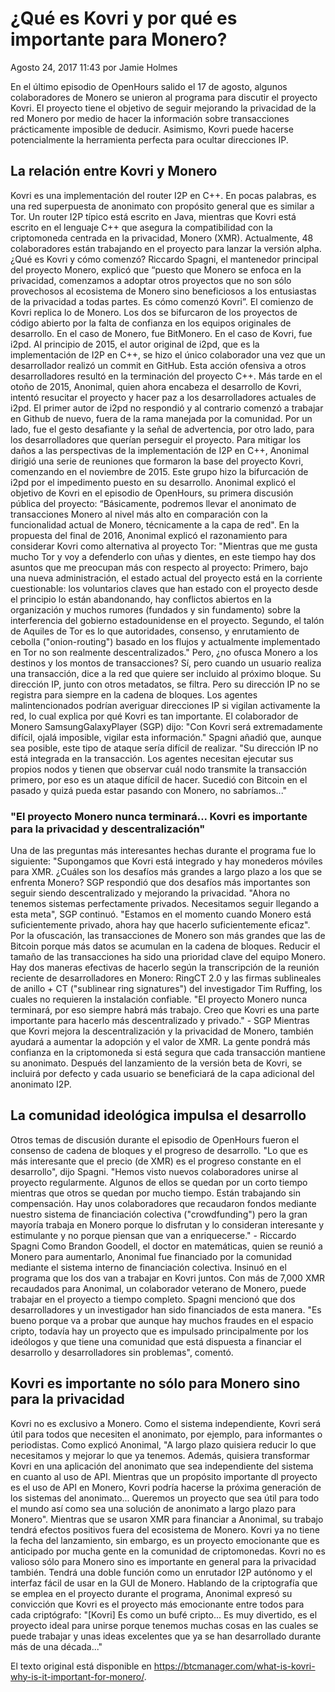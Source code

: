 # ¿Qué es Kovri y por qué es importante para Monero?

Agosto 24, 2017 11:43 por Jamie Holmes

En el último episodio de OpenHours salido el 17 de agosto, algunos colaboradores de Monero se unieron al programa para discutir el proyecto Kovri. El proyecto tiene el objetivo de seguir mejorando la privacidad de la red Monero por medio de hacer la información sobre transacciones prácticamente imposible de deducir. Asimismo, Kovri puede hacerse potencialmente la herramienta perfecta para ocultar direcciones IP.
## La relación entre Kovri y Monero
Kovri es una implementación del router I2P en C++. En pocas palabras, es una red superpuesta de anonimato con propósito general que es similar a Tor. Un router I2P típico está escrito en Java, mientras que Kovri está escrito en el lenguaje C++ que asegura la compatibilidad con la criptomoneda centrada en la privacidad, Monero (XMR). Actualmente, 48 colaboradores están trabajando en el proyecto para lanzar la versión alpha.
¿Qué es Kovri y cómo comenzó? Riccardo Spagni, el mantenedor principal del proyecto Monero, explicó que “puesto que Monero se enfoca en la privacidad, comenzamos a adoptar otros proyectos que no son sólo provechosos al ecosistema de Monero sino beneficiosos a los entusiastas de la privacidad a todas partes. Es cómo comenzó Kovri”.
El comienzo de Kovri replica lo de Monero. Los dos se bifurcaron de los proyectos de código abierto por la falta de confianza en los equipos originales de desarrollo. En el caso de Monero, fue BitMonero. En el caso de Kovri, fue i2pd.
Al principio de 2015, el autor original de i2pd, que es la implementación de I2P en C++, se hizo el único colaborador una vez que un desarrollador realizó un commit en GitHub. Esta acción ofensiva a otros desarrolladores resultó en la terminación del proyecto C++. Más tarde en el otoño de 2015, Anonimal, quien ahora encabeza el desarrollo de Kovri, intentó resucitar el proyecto y hacer paz a los desarrolladores actuales de i2pd.
El primer autor de i2pd no respondió y al contrario comenzó a trabajar en Github de nuevo, fuera de la rama manejada por la comunidad. Por un lado, fue el gesto desafiante y la señal de advertencia, por otro lado, para los desarrolladores que querían perseguir el proyecto.
Para mitigar los daños a las perspectivas de la implementación de I2P en C++, Anonimal dirigió una serie de reuniones que formaron la base del proyecto Kovri, comenzando en el noviembre de 2015. Este grupo hizo la bifurcación de i2pd por el impedimento puesto en su desarrollo.
Anonimal explicó el objetivo de Kovri en el episodio de OpenHours, su primera discusión pública del proyecto: “Básicamente, podremos llevar el anonimato de transacciones Monero al nivel más alto en comparación con la funcionalidad actual de Monero, técnicamente a la capa de red".
En la propuesta del final de 2016, Anonimal explicó el razonamiento para considerar Kovri como alternativa al proyecto Tor:
"Mientras que me gusta mucho Tor y voy a defenderlo con uñas y dientes, en este tiempo hay dos asuntos que me preocupan más con respecto al proyecto:
Primero, bajo una nueva administración, el estado actual del proyecto está en la corriente cuestionable: los voluntarios claves que han estado con el proyecto desde el principio lo están abandonando, hay conflictos abiertos en la organización y muchos rumores (fundados y sin fundamento) sobre la interferencia del gobierno estadounidense en el proyecto.
Segundo, el talón de Aquiles de Tor es lo que autoridades, consenso, y enrutamiento de cebolla ("onion-routing") basado en los flujos y actualmente implementado en Tor no son realmente descentralizados."
Pero, ¿no ofusca Monero a los destinos y los montos de transacciones? Sí, pero cuando un usuario realiza una transacción, dice a la red que quiere ser incluido al próximo bloque. Su dirección IP, junto con otros metadatos, se filtra. Pero su dirección IP no se registra para siempre en la cadena de bloques.
Los agentes malintencionados podrían averiguar direcciones IP si vigilan activamente la red, lo cual explica por qué Kovri es tan importante. El colaborador de Monero SamsungGalaxyPlayer (SGP) dijo: "Con Kovri será extremadamente difícil, ojalá imposible, vigilar esta información."
Spagni añadió que, aunque sea posible, este tipo de ataque sería difícil de realizar. "Su dirección IP no está integrada en la transacción. Los agentes necesitan ejecutar sus propios nodos y tienen que observar cuál nodo transmite la transacción primero, por eso es un ataque difícil de hacer. Sucedió con Bitcoin en el pasado y quizá pueda estar pasando con Monero, no sabríamos..."
### "El proyecto Monero nunca terminará... Kovri es importante para la privacidad y descentralización"
Una de las preguntas más interesantes hechas durante el programa fue lo siguiente: "Supongamos que Kovri está integrado y hay monederos móviles para XMR. ¿Cuáles son los desafíos más grandes a largo plazo a los que se enfrenta Monero?
SGP respondió que dos desafíos más importantes son seguir siendo descentralizado y mejorando la privacidad. "Ahora no tenemos sistemas perfectamente privados. Necesitamos seguir llegando a esta meta", SGP continuó. "Estamos en el momento cuando Monero está suficientemente privado, ahora hay que hacerlo suficientemente eficaz".
Por la ofuscación, las transacciones de Monero son más grandes que las de Bitcoin porque más datos se acumulan en la cadena de bloques. Reducir el tamaño de las transacciones ha sido una prioridad clave del equipo Monero. Hay dos maneras efectivas de hacerlo según la transcripción de la reunión reciente de desarrolladores en Monero: RingCT 2.0 y las firmas sublineales de anillo + CT ("sublinear ring signatures") del investigador Tim Ruffing, los cuales no requieren la instalación confiable.
"El proyecto Monero nunca terminará, por eso siempre habrá más trabajo. Creo que Kovri es una parte importante para hacerlo más descentralizado y privado." - SGP
Mientras que Kovri mejora la descentralización y la privacidad de Monero, también ayudará a aumentar la adopción y el valor de XMR. La gente pondrá más confianza en la criptomoneda si está segura que cada transacción mantiene su anonimato. Después del lanzamiento de la versión beta de Kovri, se incluirá por defecto y cada usuario se beneficiará de la capa adicional del anonimato I2P.
## La comunidad ideológica impulsa el desarrollo
Otros temas de discusión durante el episodio de OpenHours fueron el consenso de cadena de bloques y el progreso de desarrollo. "Lo que es más interesante que el precio (de XMR) es el progreso constante en el desarrollo", dijo Spagni.
"Hemos visto nuevos colaboradores unirse al proyecto regularmente. Algunos de ellos se quedan por un corto tiempo mientras que otros se quedan por mucho tiempo. Están trabajando sin compensación. Hay unos colaboradores que recaudaron fondos mediante nuestro sistema de financiación colectiva ("crowdfunding") pero la gran mayoría trabaja en Monero porque lo disfrutan y lo consideran interesante y estimulante y no porque piensan que van a enriquecerse." - Riccardo Spagni
Como Brandon Goodell, el doctor en matemáticas, quien se reunió a Monero para aumentarlo, Anonimal fue financiado por la comunidad mediante el sistema interno de financiación colectiva. Insinuó en el programa que los dos van a trabajar en Kovri juntos.
Con más de 7,000 XMR recaudados para Anonimal, un colaborador veterano de Monero, puede trabajar en el proyecto a tiempo completo. Spagni mencionó que dos desarrolladores y un investigador han sido financiados de esta manera. "Es bueno porque va a probar que aunque hay muchos fraudes en el espacio cripto, todavía hay un proyecto que es impulsado principalmente por los ideólogos y que tiene una comunidad que está dispuesta a financiar el desarrollo y desarrolladores sin problemas", comentó.
## Kovri es importante no sólo para Monero sino para la privacidad
Kovri no es exclusivo a Monero. Como el sistema independiente, Kovri será útil para todos que necesiten el anonimato, por ejemplo, para informantes o periodistas.
Como explicó Anonimal, "A largo plazo quisiera reducir lo que necesitamos y mejorar lo que ya tenemos. Además, quisiera transformar Kovri en una aplicación del anonimato que sea independiente del sistema en cuanto al uso de API. Mientras que un propósito importante dl proyecto es el uso de API en Monero, Kovri podría hacerse la próxima generación de los sistemas del anonimato... Queremos un proyecto que sea útil para todo el mundo así como sea una solución de anonimato a largo plazo para Monero".
Mientras que se usaron XMR para financiar a Anonimal, su trabajo tendrá efectos positivos fuera del ecosistema de Monero.
Kovri ya no tiene la fecha del lanzamiento, sin embargo, es un proyecto emocionante que es anticipado por mucha gente en la comunidad de criptomonedas. Kovri no es valioso sólo para Monero sino es importante en general para la privacidad también. Tendrá una doble función como un enrutador I2P autónomo y el interfaz fácil de usar en la GUI de Monero.
Hablando de la criptografía que se emplea en el proyecto durante el programa, Anonimal expresó su convicción que Kovri es el proyecto más emocionante entre todos para cada criptógrafo:
"[Kovri] Es como un bufé cripto... Es muy divertido, es el proyecto ideal para unirse porque tenemos muchas cosas en las cuales se puede trabajar y unas ideas excelentes que ya se han desarrollado durante más de una década..."



El texto original está disponible en https://btcmanager.com/what-is-kovri-why-is-it-important-for-monero/. 

